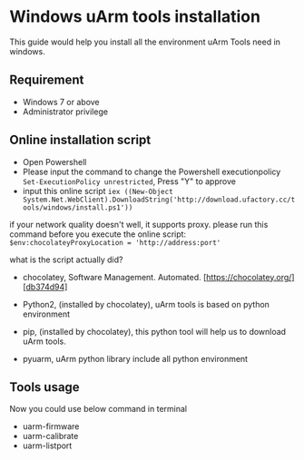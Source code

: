 # Windows uArm tools installation

This guide would help you install all the environment uArm Tools need in windows.

## Requirement

- Windows 7 or above
- Administrator privilege

## Online installation script
- Open Powershell
- Please input the command to change the Powershell executionpolicy `Set-ExecutionPolicy unrestricted`, Press "Y" to approve
- input this online script `iex ((New-Object System.Net.WebClient).DownloadString('http://download.ufactory.cc/tools/windows/install.ps1'))`

if your network quality doesn't well, it supports proxy.
please run this command before you execute the online script: `$env:chocolateyProxyLocation = 'http://address:port'`

what is the script actually did?
- chocolatey, Software Management. Automated. [https://chocolatey.org/][db374d94]
- Python2, (installed by chocolatey), uArm tools is based on python environment
- pip, (installed by chocolatey), this python tool will help us to download uArm tools.
- pyuarm, uArm python library include all python environment

  [db374d94]: https://chocolatey.org/ "https://chocolatey.org/"


## Tools usage

Now you could use below command in terminal

- uarm-firmware
- uarm-calibrate
- uarm-listport

